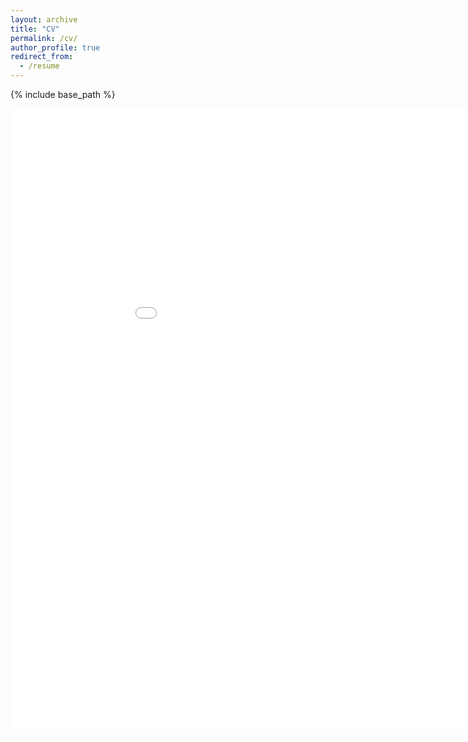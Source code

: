 ```yaml
---
layout: archive
title: "CV"
permalink: /cv/
author_profile: true
redirect_from:
  - /resume
---
```


{% include base_path %}

<embed src="/files/Resume_Raavi_Gupta.pdf" type="application/pdf" width="1000" height="1000" />


